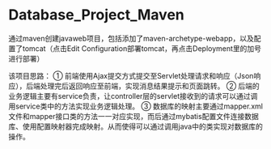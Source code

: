 # Database_Project_Maven
通过maven创建javaweb项目，包括添加了maven-archetype-webapp，以及配置了tomcat（点击Edit Configuration部署tomcat，再点击Deployment里的加号进行部署）

该项目思路：
①
前端使用Ajax提交方式提交至Servlet处理请求和响应（Json响应），后端处理完后返回响应至前端，实现消息结果提示和页面跳转。
②
后端的业务逻辑主要有service负责，让controller层的servlet接收到的请求可以通过调用service类中的方法实现业务逻辑处理。
③
数据库的映射主要通过mapper.xml文件和mapper接口类的方法一一对应实现，而后通过mybatis配置文件连接数据库、使用配置映射器完成映射。从而使得可以通过调用java中的类实现对数据库的操作。
